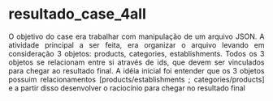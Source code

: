 # resultado_case_4all

<p align="justify"> O objetivo do case era trabalhar com manipulação de um arquivo JSON. A atividade principal a ser feita, era organizar o arquivo levando em consideração 3 objetos: products, categories, establishments. Todos os 3 objetos se relacionam entre si através de ids, que devem ser vinculados para chegar ao resultado final. A idéia inicial foi entender que os 3 objetos possuim relacionamentos [products/establishments ; categories/products] e a partir disso desenvolver o raciocínio para chegar no resultado final </p>
